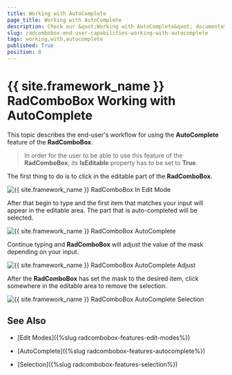 ```yaml
---
title: Working with AutoComplete
page_title: Working with AutoComplete
description: Check our &quot;Working with AutoComplete&quot; documentation article for the RadComboBox {{ site.framework_name }} control.
slug: radcombobox-end-user-capabilities-working-with-autocomplete
tags: working,with,autocomplete
published: True
position: 0
---
```


# {{ site.framework_name }} RadComboBox Working with AutoComplete

This topic describes the end-user's workflow for using the __AutoComplete__ feature of the __RadComboBox__.

>In order for the user to be able to use this feature of the __RadComboBox__, its __IsEditable__ property has to be set to __True__.

The first thing to do is to click in the editable part of the __RadComboBox__.

![{{ site.framework_name }} RadComboBox In Edit Mode](images/RadComboBox_End_User_Capabilities_AutoComplete_01.png)

After that begin to type and the first item that matches your input will appear in the editable area. The part that is auto-completed will be selected.

![{{ site.framework_name }} RadComboBox AutoComplete](images/RadComboBox_End_User_Capabilities_AutoComplete_02.png)

Continue typing and __RadComboBox__ will adjust the value of the mask depending on your input.

![{{ site.framework_name }} RadComboBox AutoComplete Adjust](images/RadComboBox_End_User_Capabilities_AutoComplete_03.png)

After the __RadComboBox__ has set the mask to the desired item, click somewhere in the editable area to remove the selection.

![{{ site.framework_name }} RadComboBox AutoComplete Selection](images/RadComboBox_End_User_Capabilities_AutoComplete_04.png)

## See Also

 * [Edit Modes]({%slug radcombobox-features-edit-modes%})

 * [AutoComplete]({%slug radcombobox-features-autocomplete%})

 * [Selection]({%slug radcombobox-features-selection%})
